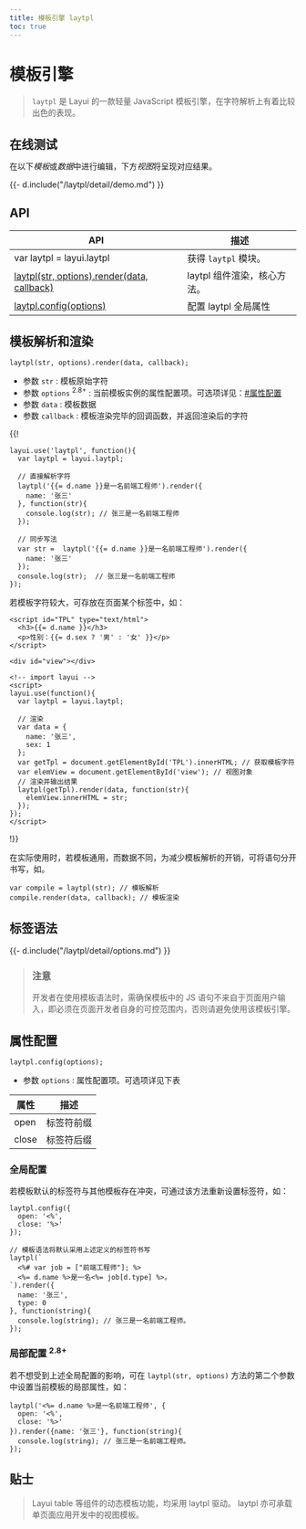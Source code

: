 ```yaml
---
title: 模板引擎 laytpl
toc: true
---
```


# 模板引擎

> `laytpl` 是 Layui 的一款轻量 JavaScript 模板引擎，在字符解析上有着比较出色的表现。

<h2 id="test" lay-toc="{hot: true}" style="margin-bottom: 0;">在线测试</h2>

在以下*模板*或*数据*中进行编辑，下方*视图*将呈现对应结果。

<div>
{{- d.include("/laytpl/detail/demo.md") }}
</div>

<h2 id="api" lay-toc="{}">API</h2>

| API | 描述 |
| --- | --- |
| var laytpl = layui.laytpl | 获得 `laytpl` 模块。 |
| [laytpl(str, options).render(data, callback)](#render) | laytpl 组件渲染，核心方法。 |
| [laytpl.config(options)](#config) | 配置 laytpl 全局属性 |

<h2 id="render" lay-toc="{level: 2, hot: true, title: '解析和渲染'}">模板解析和渲染</h2>

`laytpl(str, options).render(data, callback);`

- 参数 `str` : 模板原始字符
- 参数 `options` <sup>2.8+</sup> : 当前模板实例的属性配置项。可选项详见：[#属性配置](#config)
- 参数 `data` : 模板数据
- 参数 `callback` : 模板渲染完毕的回调函数，并返回渲染后的字符

{{!

```
layui.use('laytpl', function(){
  var laytpl = layui.laytpl;

  // 直接解析字符
  laytpl('{{= d.name }}是一名前端工程师').render({
    name: '张三'
  }, function(str){
    console.log(str); // 张三是一名前端工程师
  });

  // 同步写法
  var str =  laytpl('{{= d.name }}是一名前端工程师').render({
    name: '张三'
  });
  console.log(str);  // 张三是一名前端工程师
});
```

若模板字符较大，可存放在页面某个标签中，如：

```
<script id="TPL" type="text/html">
  <h3>{{= d.name }}</h3>
  <p>性别：{{= d.sex ? '男' : '女' }}</p>
</script>

<div id="view"></div>

<!-- import layui -->
<script>
layui.use(function(){
  var laytpl = layui.laytpl;

  // 渲染
  var data = {
    name: '张三',
    sex: 1
  };
  var getTpl = document.getElementById('TPL').innerHTML; // 获取模板字符
  var elemView = document.getElementById('view'); // 视图对象
  // 渲染并输出结果
  laytpl(getTpl).render(data, function(str){
    elemView.innerHTML = str;
  });
});
</script>
```

!}}

在实际使用时，若模板通用，而数据不同，为减少模板解析的开销，可将语句分开书写，如。

```
var compile = laytpl(str); // 模板解析
compile.render(data, callback); // 模板渲染
```

<h2 id="grammar" lay-toc="{level: 2, hot: true}">标签语法</h2>

<div>
{{- d.include("/laytpl/detail/options.md") }}
</div>

> ### 注意
> 开发者在使用模板语法时，需确保模板中的 JS 语句不来自于页面用户输入，即必须在页面开发者自身的可控范围内，否则请避免使用该模板引擎。

<h2 id="config" lay-toc="{level: 2}">属性配置</h2>

`laytpl.config(options);`

- 参数 `options` : 属性配置项。可选项详见下表

| 属性 | 描述 |
| --- | --- |
| open | 标签符前缀 |
| close | 标签符后缀 |

### 全局配置

若模板默认的标签符与其他模板存在冲突，可通过该方法重新设置标签符，如：

```
laytpl.config({
  open: '<%',
  close: '%>'
});

// 模板语法将默认采用上述定义的标签符书写
laytpl(`
  <%# var job = ["前端工程师"]; %>
  <%= d.name %>是一名<%= job[d.type] %>。
`).render({
  name: '张三',
  type: 0
}, function(string){
  console.log(string); // 张三是一名前端工程师。
});
```

### 局部配置 <sup>2.8+</sup>

若不想受到上述全局配置的影响，可在 `laytpl(str, options)` 方法的第二个参数中设置当前模板的局部属性，如：

```
laytpl('<%= d.name %>是一名前端工程师', {
  open: '<%',
  close: '%>'
}).render({name: '张三'}, function(string){
  console.log(string); // 张三是一名前端工程师。
});
```


## 贴士

> Layui table 等组件的动态模板功能，均采用 laytpl 驱动。 laytpl 亦可承载单页面应用开发中的视图模板。

